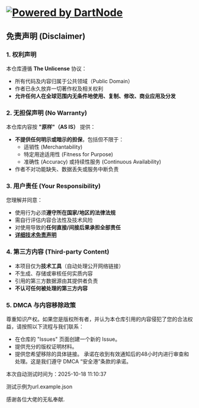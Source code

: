 # [![Powered by DartNode](https://dartnode.com/branding/DN-Open-Source-sm.png)](https://dartnode.com "Powered by DartNode - Free VPS for Open Source") 

## 免责声明 (Disclaimer)

### 1. 权利声明
本仓库遵循 **The Unlicense** 协议：
- 所有代码及内容归属于公共领域（Public Domain）
- 作者已永久放弃一切著作权及相关权利
- **允许任何人在全球范围内无条件地使用、复制、修改、商业应用及分发**

### 2. 无担保声明 (No Warranty)
本仓库内容按 **"原样"（AS IS）** 提供：
- **不提供任何明示或暗示的担保**，包括但不限于：
  - 适销性 (Merchantability)
  - 特定用途适用性 (Fitness for Purpose)
  - 准确性 (Accuracy) 或持续性服务 (Continuous Availability)
- 作者不对功能缺失、数据丢失或服务中断负责

### 3. 用户责任 (Your Responsibility)
您理解并同意：
- 使用行为必须**遵守所在国家/地区的法律法规**
- 需自行评估内容合法性及技术风险
- 对使用导致的**任何直接/间接后果承担全部责任**
-  **[详细技术免责声明](./TECHNICAL_DISCLAIMER.md)**

### 4. 第三方内容 (Third-party Content)
- 本项目仅为**技术工具**（自动处理公开网络链接）
- 不生成、存储或审核任何实质内容
- 引用的第三方数据源由其提供者负责
- **不认可任何被处理的第三方内容**

### 5. DMCA 与内容移除政策
尊重知识产权。如果您是版权所有者，并认为本仓库引用的内容侵犯了您的合法权益，请按照以下流程与我们联系：
- 在仓库的 "Issues" 页面创建一个新的 Issue。
- 提供充分的版权证明材料。
- 提供您希望移除的具体链接。
承诺在收到有效通知后的48小时内进行审查和处理。这是我们遵守 DMCA “安全港”条款的承诺。

本次自动测试时间为：2025-10-18 11:10:37

测试示例为url.example.json

感谢各位大佬的无私奉献.

